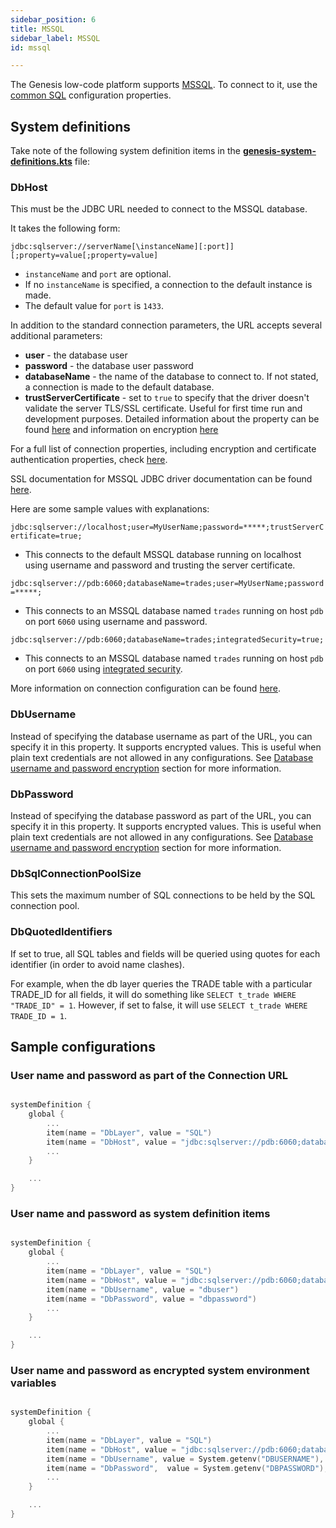 ```yaml
---
sidebar_position: 6
title: MSSQL
sidebar_label: MSSQL
id: mssql

---
```



The Genesis low-code platform supports [MSSQL](https://www.microsoft.com/en-gb/sql-server/sql-server-2019). To connect to it, use the [common SQL](../sql) configuration properties.

## System definitions
Take note of the following system definition items in the [**genesis-system-definitions.kts**](/creating-applications/configure-runtime/system-definitions/) file:

### DbHost

This must be the JDBC URL needed to connect to the MSSQL database. 

It takes the following form: 

`jdbc:sqlserver://serverName[\instanceName][:port]][;property=value[;property=value]`

- `instanceName` and `port` are optional. 
- If no `instanceName` is specified, a connection to the default instance is made.
- The default value for `port` is `1433`. 

In addition to the standard connection parameters, the URL accepts several additional parameters:
- **user** - the database user
- **password** - the database user password
- **databaseName** - the name of the database to connect to. If not stated, a connection is made to the default database.
- **trustServerCertificate** - set to `true` to specify that the driver doesn't validate the server TLS/SSL certificate. Useful for first time run and development purposes. Detailed information about the property can be found [here](https://docs.microsoft.com/en-us/sql/connect/jdbc/setting-the-connection-properties?view=sql-server-ver15) and information on encryption [here](https://docs.microsoft.com/en-us/sql/connect/jdbc/understanding-ssl-support?view=sql-server-ver15)

For a full list of connection properties, including encryption and certificate authentication properties, check [here](https://docs.microsoft.com/en-us/sql/connect/jdbc/setting-the-connection-properties?view=sql-server-ver15).

SSL documentation for MSSQL JDBC driver documentation can be found [here](https://github.com/Microsoft/mssql-jdbc/wiki/SSLProtocol).

Here are some sample values with explanations:



`jdbc:sqlserver://localhost;user=MyUserName;password=*****;trustServerCertificate=true;`

- This connects to the default MSSQL database running on localhost using username and password and trusting the server certificate.

`jdbc:sqlserver://pdb:6060;databaseName=trades;user=MyUserName;password=*****;` 

- This connects to an MSSQL database named `trades` running on host `pdb` on port `6060` using username and password. 

`jdbc:sqlserver://pdb:6060;databaseName=trades;integratedSecurity=true;` 

- This connects to an MSSQL database named `trades` running on host `pdb` on port `6060` using [integrated security](https://docs.microsoft.com/en-us/sql/connect/jdbc/setting-the-connection-properties?view=sql-server-ver15).

More information on connection configuration can be found [here](https://docs.microsoft.com/en-us/sql/connect/jdbc/building-the-connection-url?view=sql-server-ver15).

### DbUsername
Instead of specifying the database username as part of the URL, you can specify it in this property. It supports encrypted values. This is useful when plain text credentials are not allowed in any configurations. See [Database username and password encryption](/creating-applications/configure-runtime/system-definitions/#items-defined) section for more information.

### DbPassword
Instead of specifying the database password as part of the URL, you can specify it in this property. It supports encrypted values. This is useful when plain text credentials are not allowed in any configurations. See [Database username and password encryption](/creating-applications/configure-runtime/system-definitions/#items-defined) section for more information.

### DbSqlConnectionPoolSize
This sets the maximum number of SQL connections to be held by the SQL connection pool.

### DbQuotedIdentifiers

If set to true, all SQL tables and fields will be queried using quotes for each identifier (in order to avoid name clashes). 

For example, when the db layer queries the TRADE table with a particular TRADE_ID for all fields, it will do something like `SELECT t_trade WHERE "TRADE_ID" = 1`. However, if set to false, it will use `SELECT t_trade WHERE TRADE_ID = 1`.


## Sample configurations


### User name and password as part of the Connection URL

```kotlin

systemDefinition {
    global {
        ...
        item(name = "DbLayer", value = "SQL")
        item(name = "DbHost", value = "jdbc:sqlserver://pdb:6060;databaseName=trades;user=MyUserName;password=*****;")
        ...
    }

    ...
}
```

### User name and password as system definition items

```kotlin

systemDefinition {
    global {
        ...
        item(name = "DbLayer", value = "SQL")
        item(name = "DbHost", value = "jdbc:sqlserver://pdb:6060;databaseName=trades;")
        item(name = "DbUsername", value = "dbuser")
        item(name = "DbPassword", value = "dbpassword")
        ...
    }

    ...
}
```

### User name and password as encrypted system environment variables

```kotlin

systemDefinition {
    global {
        ...
        item(name = "DbLayer", value = "SQL")
        item(name = "DbHost", value = "jdbc:sqlserver://pdb:6060;databaseName=trades;")
        item(name = "DbUsername", value = System.getenv("DBUSERNAME"), encrypted = true)
        item(name = "DbPassword",  value = System.getenv("DBPASSWORD"), encrypted = true)
        ...
    }

    ...
}
```

